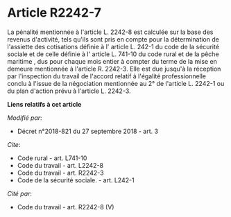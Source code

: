 # Article R2242-7

La pénalité mentionnée à l'article L. 2242-8 est calculée sur la base des revenus d'activité, tels qu'ils sont pris en compte
pour la détermination de l'assiette des cotisations définie à l' article L. 242-1 du code de la sécurité sociale  et de celle
définie à l' article L. 741-10 du code rural et de la pêche maritime , dus pour chaque mois entier à compter du terme de la
mise en demeure mentionnée à l'article R. 2242-3. Elle est due jusqu'à la réception par l'inspection du travail de l'accord
relatif à l'égalité professionnelle conclu à l'issue de la négociation mentionnée au 2° de l'article L. 2242-1 ou du plan
d'action prévu à l'article L. 2242-3.

**Liens relatifs à cet article**

_Modifié par_:

  - Décret n°2018-821 du 27 septembre 2018 - art. 3

_Cite_:

  - Code rural - art. L741-10
  - Code du travail - art. L2242-8
  - Code du travail - art. R2242-3
  - Code de la sécurité sociale. - art. L242-1

_Cité par_:

  - Code du travail - art. R2242-8 (V)

